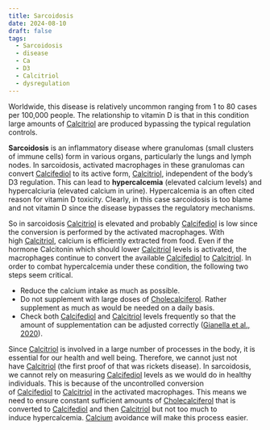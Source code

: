 ```yaml
---
title: Sarcoidosis
date: 2024-08-10
draft: false
tags:
  - Sarcoidosis
  - disease
  - Ca
  - D3
  - Calcitriol
  - dysregulation
---
```


Worldwide, this disease is relatively uncommon ranging from 1 to 80 cases per 100,000 people. The relationship to vitamin D is that in this condition large amounts of [Calcitriol](calcitriol) are produced bypassing the typical regulation controls.

****Sarcoidosis**** is an inflammatory disease where granulomas (small clusters of immune cells) form in various organs, particularly the lungs and lymph nodes. In sarcoidosis, activated macrophages in these granulomas can convert [Calcifediol](calcifediol) to its active form, [Calcitriol](calcitriol), independent of the body’s D3 regulation. This can lead to **hypercalcemia** (elevated calcium levels) and hypercalciuria (elevated calcium in urine). Hypercalcemia is an often cited reason for vitamin D toxicity. Clearly, in this case sarcoidosis is too blame and not vitamin D since the disease bypasses the regulatory mechanisms.

So in sarcoidosis [Calcitriol](calcitriol) is elevated and probably [Calcifediol](calcifediol) is low since the conversion is performed by the activated macrophages. With high [Calcitriol](calcitriol), calcium is efficiently extracted from food. Even if the hormone Calcitonin which should lower [Calcitriol](calcitriol) levels is activated, the macrophages continue to convert the available [Calcifediol](calcifediol) to [Calcitriol](calcitriol). In order to combat hypercalcemia under these condition, the following two steps seem critical.

- Reduce the calcium intake as much as possible.
- Do not supplement with large doses of [Cholecalciferol](calciol). Rather supplement as much as would be needed on a daily basis.
- Check both [Calcifediol](calcifediol) and [Calcitriol](calcitriol) levels frequently so that the amount of supplementation can be adjusted correctly ([Gianella et al., 2020](https://doi.org/10.12703/b/9-14)).

Since [Calcitriol](calcitriol) is involved in a large number of processes in the body, it is essential for our health and well being. Therefore, we cannot just not have [Calcitriol](calcitriol) (the first proof of that was rickets disease). In sarcoidosis, we cannot rely on measuring [Calcifediol](calcifediol) levels as we would do in healthy individuals. This is because of the uncontrolled conversion of [Calcifediol](calcifediol) to [Calcitriol](calcitriol) in the activated macrophages. This means we need to ensure constant sufficient amounts of [Cholecalciferol](calciol) that is converted to [Calcifediol](calcifediol) and then [Calcitriol](calcitriol) but not too much to induce hypercalcemia. [Calcium](calcium) avoidance will make this process easier.